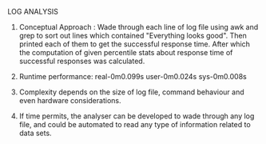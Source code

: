 LOG ANALYSIS

1. Conceptual Approach : Wade through each line of log file using awk and grep to sort out lines which contained "Everything looks good". Then printed each of them to get the successful response time. After which the computation of given percentile stats about response time of successful responses was calculated.

2. Runtime performance: real-0m0.099s user-0m0.024s sys-0m0.008s
3. Complexity depends on the size of log file, command behaviour and even hardware considerations.
4. If time permits, the analyser can be developed to wade through any log file, and could be automated to read any type of information related to data sets.

